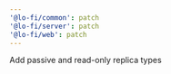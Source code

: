 ```yaml
---
'@lo-fi/common': patch
'@lo-fi/server': patch
'@lo-fi/web': patch
---
```


Add passive and read-only replica types
